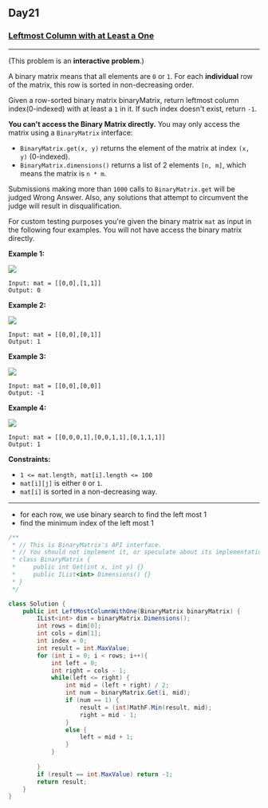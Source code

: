 ## Day21

### [Leftmost Column with at Least a One](https://leetcode.com/explore/featured/card/30-day-leetcoding-challenge/530/week-3/3306/)

---

(This problem is an **interactive problem**.)

A binary matrix means that all elements are `0` or `1`. For each **individual** row of the matrix, this row is sorted in non-decreasing order.

Given a row-sorted binary matrix binaryMatrix, return leftmost column index(0-indexed) with at least a `1` in it. If such index doesn't exist, return `-1`.

**You can't access the Binary Matrix directly.**  You may only access the matrix using a `BinaryMatrix` interface:

- `BinaryMatrix.get(x, y)` returns the element of the matrix at index `(x, y)` (0-indexed).
- `BinaryMatrix.dimensions()` returns a list of 2 elements `[n, m]`, which means the matrix is `n * m`.

Submissions making more than `1000` calls to `BinaryMatrix.get` will be judged Wrong Answer.  Also, any solutions that attempt to circumvent the judge will result in disqualification.

For custom testing purposes you're given the binary matrix `mat` as input in the following four examples. You will not have access the binary matrix directly.

**Example 1:**

![](https://assets.leetcode.com/uploads/2019/10/25/untitled-diagram-5.jpg)

```
Input: mat = [[0,0],[1,1]]
Output: 0
```

**Example 2:**

![](https://assets.leetcode.com/uploads/2019/10/25/untitled-diagram-4.jpg)

```
Input: mat = [[0,0],[0,1]]
Output: 1
```

**Example 3:**

![](https://assets.leetcode.com/uploads/2019/10/25/untitled-diagram-3.jpg)

```
Input: mat = [[0,0],[0,0]]
Output: -1
```

**Example 4:**

![](https://assets.leetcode.com/uploads/2019/10/25/untitled-diagram-6.jpg)

```
Input: mat = [[0,0,0,1],[0,0,1,1],[0,1,1,1]]
Output: 1
```
 
**Constraints:**

- `1 <= mat.length, mat[i].length <= 100`
- `mat[i][j]` is either `0` or `1`.
- `mat[i]` is sorted in a non-decreasing way.

---

- for each row, we use binary search to find the left most 1
- find the minimum index of the left most 1

```cs
/**
 * // This is BinaryMatrix's API interface.
 * // You should not implement it, or speculate about its implementation
 * class BinaryMatrix {
 *     public int Get(int x, int y) {}
 *     public IList<int> Dimensions() {}
 * }
 */

class Solution {
    public int LeftMostColumnWithOne(BinaryMatrix binaryMatrix) {
        IList<int> dim = binaryMatrix.Dimensions();
        int rows = dim[0];
        int cols = dim[1];
        int index = 0;
        int result = int.MaxValue;
        for (int i = 0; i < rows; i++){
            int left = 0;
            int right = cols - 1;
            while(left <= right) {
                int mid = (left + right) / 2;
                int num = binaryMatrix.Get(i, mid);
                if (num == 1) {
                    result = (int)MathF.Min(result, mid);
                    right = mid - 1;
                }
                else {
                    left = mid + 1;
                }  
            }
            
        }
        if (result == int.MaxValue) return -1;
        return result;
    }
}
```
